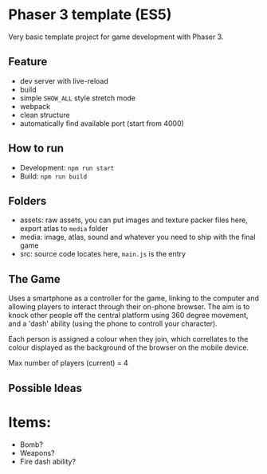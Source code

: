 # Phaser 3 template (ES5)

Very basic template project for game development with Phaser 3.

## Feature

- dev server with live-reload
- build
- simple `SHOW_ALL` style stretch mode
- webpack
- clean structure
- automatically find available port (start from 4000)

## How to run

- Development: `npm run start`
- Build: `npm run build`

## Folders

- assets: raw assets, you can put images and texture packer files here, export atlas to `media` folder
- media: image, atlas, sound and whatever you need to ship with the final game
- src: source code locates here, `main.js` is the entry



## The Game

Uses a smartphone as a controller for the game, linking to the computer and allowing players to interact through their on-phone browser. The aim is to knock other people off the central platform using 360 degree movement, and a 'dash' ability (using the phone to controll your character). 

Each person is assigned a colour when they join, which correllates to the colour displayed as the background of the browser on the mobile device.

Max number of players (current) = 4


## Possible Ideas

# Items:
- Bomb?
- Weapons?
- Fire dash ability?
